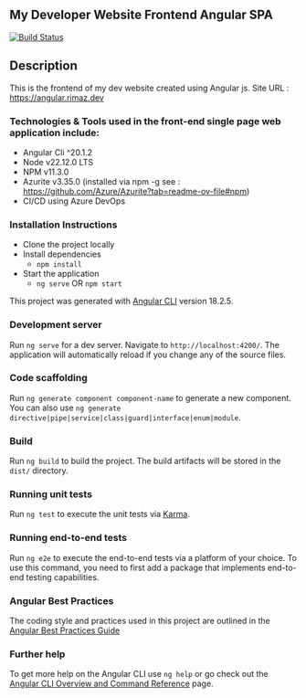 ## My Developer Website Frontend Angular SPA

[![Build Status](https://dev.azure.com/rimazmohommed523/Rimaz%20-%20Website/_apis/build/status%2Frimaz523.rimaz-website-angular?branchName=master)](https://dev.azure.com/rimazmohommed523/Rimaz%20-%20Website/_build/latest?definitionId=23&branchName=master)

## Description

This is the frontend of my dev website created using Angular js.
Site URL : https://angular.rimaz.dev

### Technologies & Tools used in the front-end single page web application include:

- Angular Cli ^20.1.2
- Node v22.12.0 LTS
- NPM v11.3.0
- Azurite v3.35.0 (installed via npm -g see : https://github.com/Azure/Azurite?tab=readme-ov-file#npm)
- CI/CD using Azure DevOps

### Installation Instructions

- Clone the project locally
- Install dependencies
  - `npm install`
- Start the application
  - `ng serve` OR `npm start`

This project was generated with [Angular CLI](https://github.com/angular/angular-cli) version 18.2.5.

### Development server

Run `ng serve` for a dev server. Navigate to `http://localhost:4200/`. The application will automatically reload if you change any of the source files.

### Code scaffolding

Run `ng generate component component-name` to generate a new component. You can also use `ng generate directive|pipe|service|class|guard|interface|enum|module`.

### Build

Run `ng build` to build the project. The build artifacts will be stored in the `dist/` directory.

### Running unit tests

Run `ng test` to execute the unit tests via [Karma](https://karma-runner.github.io).

### Running end-to-end tests

Run `ng e2e` to execute the end-to-end tests via a platform of your choice. To use this command, you need to first add a package that implements end-to-end testing capabilities.

### Angular Best Practices

The coding style and practices used in this project are outlined in the [Angular Best Practices Guide](/docs/angular-best-practices.md)

### Further help

To get more help on the Angular CLI use `ng help` or go check out the [Angular CLI Overview and Command Reference](https://angular.dev/tools/cli) page.
